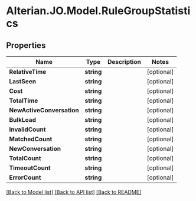 # Alterian.JO.Model.RuleGroupStatistics

## Properties

Name | Type | Description | Notes
------------ | ------------- | ------------- | -------------
**RelativeTime** | **string** |  | [optional] 
**LastSeen** | **string** |  | [optional] 
**Cost** | **string** |  | [optional] 
**TotalTime** | **string** |  | [optional] 
**NewActiveConversation** | **string** |  | [optional] 
**BulkLoad** | **string** |  | [optional] 
**InvalidCount** | **string** |  | [optional] 
**MatchedCount** | **string** |  | [optional] 
**NewConversation** | **string** |  | [optional] 
**TotalCount** | **string** |  | [optional] 
**TimeoutCount** | **string** |  | [optional] 
**ErrorCount** | **string** |  | [optional] 

[[Back to Model list]](../README.md#documentation-for-models) [[Back to API list]](../README.md#documentation-for-api-endpoints) [[Back to README]](../README.md)

